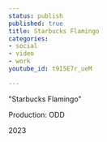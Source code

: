 ```yaml
---
status: publish
published: true
title: Starbucks Flamingo
categories:
- social
- video
- work
youtube_id: t9I5E7r_ueM

---
```


"Starbucks Flamingo"

Production: ODD

2023